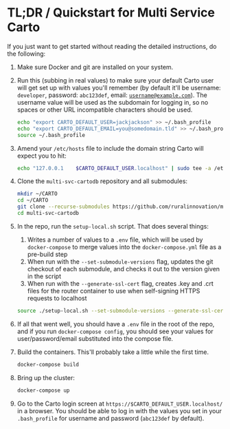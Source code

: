 # TL;DR / Quickstart for Multi Service Carto

If you just want to get started without reading the detailed instructions, do the following:

1. Make sure Docker and git are installed on your system.
1. Run this (subbing in real values) to make sure your default Carto user will get set up with values you'll remember (by default it'll be username: `developer`, password: `abc123def`, email: <code>username@example.com</code>). The username value will be used as the subdomain for logging in, so no spaces or other URL incompatible characters should be used.

    ```bash
    echo "export CARTO_DEFAULT_USER=jackjackson" >> ~/.bash_profile
    echo "export CARTO_DEFAULT_EMAIL=you@somedomain.tld" >> ~/.bash_profile
    source ~/.bash_profile
    ```

1. Amend your `/etc/hosts` file to include the domain string Carto will expect you to hit:

    ```bash
    echo "127.0.0.1    $CARTO_DEFAULT_USER.localhost" | sudo tee -a /etc/hosts
    ```

1. Clone the `multi-svc-cartodb` repository and all submodules:

    ```bash
    mkdir ~/CARTO
    cd ~/CARTO
    git clone --recurse-submodules https://github.com/ruralinnovation/multi-svc-cartodb.git
    cd multi-svc-cartodb
    ```

1. In the repo, run the `setup-local.sh` script. That does several things:
    1. Writes a number of values to a `.env` file, which will be used by `docker-compose` to merge values into the `docker-compose.yml` file as a pre-build step
    1. When run with the `--set-submodule-versions` flag, updates the git checkout of each submodule, and checks it out to the version given in the script
    1. When run with the `--generate-ssl-cert` flag, creates .key and .crt files for the router container to use when self-signing HTTPS requests to localhost

    ```bash
    source ./setup-local.sh --set-submodule-versions --generate-ssl-cert
    ```

1. If all that went well, you should have a `.env` file in the root of the repo, and if you run `docker-compose config`, you should see your values for user/password/email substituted into the compose file.
1. Build the containers. This'll probably take a little while the first time.

    ```bash
    docker-compose build
    ```

1. Bring up the cluster:

    ```bash
    docker-compose up
    ```

1. Go to the Carto login screen at `https://$CARTO_DEFAULT_USER.localhost/` in a browser. You should be able to log in with the values you set in your `.bash_profile` for username and password (`abc123def` by default).
